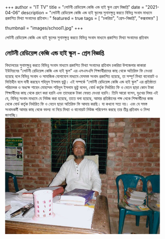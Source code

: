+++
author = "IT TV"
title = "লোটনী রেডিয়েন্স কেজি এন্ড হাই স্কুল প্রেস বিজ্ঞপ্তি"
date = "2021-04-06"
description = "লোটনী রেডিয়েন্স কেজি এন্ড হাই স্কুলের সুনামক্ষুন্ন করতে বিভিন্ন সংবাদ মাধ্যমে প্রকাশিত মিথ্যা সংবাদের প্রতিবাদ।"
featured = true
tags = [
    "চকরিয়া",
    "প্রেস-বিজ্ঞপ্তি",
    "কক্সবাজার"
]

thumbnail = "images/school1.jpg"
+++

লোটনী রেডিয়েন্স কেজি এন্ড হাই স্কুলের সুনামক্ষুন্ন করতে বিভিন্ন সংবাদ মাধ্যমে প্রকাশিত মিথ্যা সংবাদের প্রতিবাদ
<!--more-->

## লোটনী রেডিয়েন্স কেজি এন্ড হাই স্কুল - প্রেস বিজ্ঞপ্তি

বিদ্যালয়ের সুনামক্ষুন্ন করতে বিভিন্ন সংবাদ মাধ্যমে প্রকাশিত মিথ্যা সংবাদের প্রতিবাদ
চকরিয়া উপজেলার কাকারা ইউনিয়নের “লোটনী রেডিয়েন্স কেজি এন্ড হাই স্কুল” এর এসএসএসি শিক্ষার্থীরাদের কাছ থেকে অতিরিক্ত ফি নেওয়া হয়েছে বলে বিভিন্ন সংবাদ ও সামাজিক যোগাযোগ মাধ্যমে যেসমস্ত সংবাদ প্রকাশিত হয়েছে, তা সম্পূর্ণ মিথ্যা বানোয়াট ও ভিত্তিহীন বলে দাবী করছেন শহিদুল ইসলাম ভুট্টু।
এই সম্পর্কে “লোটনী রেডিয়েন্স কেজি এন্ড হাই স্কুল” এর প্রতিষ্ঠাতা পরিচালক ও অধ্যক্ষ শাহেদ মোহাম্মদ শহিদুল ইসলাম ভুট্টু বলেন, বোর্ড কর্তৃক নির্ধারিত ফি ও বেতন  ছাড়া কোন টাকা শিক্ষার্থীদের কাছ থেকে  গ্রহণ করা হয়নি এবং  তাদেরকে টাকা ফেরত দেওয়া হয়নি। তিনি আরো বলেন, দুঃখের বিষয় এই যে, বিভিন্ন সংবাদ মাধ্যমে যে নিউজ করা হয়েছে, তাতে বলা হয়েছে, আমার প্রতিষ্ঠানের পক্ষ থেকে শিক্ষার্থীদের কাজ থেকে বোর্ড কর্তৃক নির্ধারিত ফি ও বেতন  ছাড়া অতিরিক্ত ফি আদায় করছি। যা কখনো সত্য নয়। এবং যে সমস্ত সংবাদকর্মী আমার কাছ থেকে বক্তব্য না নিয়ে মিথ্যা ও বানোয়াট নিউজ পরিবেশন করছে তার তীব্র প্রতিবাদ ও নিন্দা জানাচ্ছি।
<br>
<img src="/images/school1.jpg"></img>

<br>
